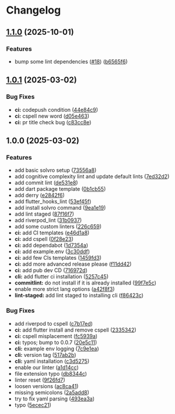 # Changelog

## [1.1.0](https://github.com/Solvro/lib-mobile-solvro-config/compare/v1.0.1...v1.1.0) (2025-10-01)


### Features

* bump some lint dependencies ([#18](https://github.com/Solvro/lib-mobile-solvro-config/issues/18)) ([b6565f6](https://github.com/Solvro/lib-mobile-solvro-config/commit/b6565f6dc774982edc460888e6643a6d35f9e52b))

## [1.0.1](https://github.com/Solvro/lib-mobile-solvro-config/compare/v1.0.0...v1.0.1) (2025-03-02)


### Bug Fixes

* **ci:** codepush condition ([44e84c9](https://github.com/Solvro/lib-mobile-solvro-config/commit/44e84c955445804ddb9ba1a309a40d031aa0c958))
* **ci:** cspell new word ([d05e463](https://github.com/Solvro/lib-mobile-solvro-config/commit/d05e4630f637452e673df1250746de6e5b8f78ee))
* **ci:** pr title check bug ([c83cc8e](https://github.com/Solvro/lib-mobile-solvro-config/commit/c83cc8ea1b14bf68dc609107346eb9da255de745))

## 1.0.0 (2025-03-02)


### Features

* add basic solvro setup ([73556a8](https://github.com/Solvro/lib-mobile-solvro-config/commit/73556a820d667e7510acb44f1f0b36293259ddb7))
* add cognitive complexity lint and update default lints ([7ed32d2](https://github.com/Solvro/lib-mobile-solvro-config/commit/7ed32d2e0dc6ca8486da06057fd81e05b68cf8fd))
* add commit lint ([de531e8](https://github.com/Solvro/lib-mobile-solvro-config/commit/de531e859d40fe92f96cdcec101fcec41a7afac2))
* add dart package template ([0b1cb55](https://github.com/Solvro/lib-mobile-solvro-config/commit/0b1cb559a1aa1b3a586c7cffd026c26c94c4410f))
* add derry ([e2842f6](https://github.com/Solvro/lib-mobile-solvro-config/commit/e2842f6f1a3819d4d35b2cf31485758ca148a55f))
* add flutter_hooks_lint ([53ef45f](https://github.com/Solvro/lib-mobile-solvro-config/commit/53ef45f18112fb2bdddb4b6173ee4acff252944a))
* add install solvro command ([9ea1e19](https://github.com/Solvro/lib-mobile-solvro-config/commit/9ea1e1957d571062b3a81bc1004d700894ee9db5))
* add lint staged ([87f16f7](https://github.com/Solvro/lib-mobile-solvro-config/commit/87f16f7f9f4a5299db19b0b50787c8ec222da9e1))
* add riverpod_lint ([31b0937](https://github.com/Solvro/lib-mobile-solvro-config/commit/31b09370bcbbb1fab722582cdacbfcd28b3b3643))
* add some custom linters ([226c659](https://github.com/Solvro/lib-mobile-solvro-config/commit/226c659530ad2c09870d3990920dddee7273ea5b))
* **ci:** add CI templates ([e46d1a8](https://github.com/Solvro/lib-mobile-solvro-config/commit/e46d1a89b5082d012703ec88e411314e2088731f))
* **ci:** add cspell ([0f28e23](https://github.com/Solvro/lib-mobile-solvro-config/commit/0f28e236ead02bdfb3af0ba243358cd18cf390ac))
* **ci:** add dependabot ([1d7354a](https://github.com/Solvro/lib-mobile-solvro-config/commit/1d7354ae3b65d1b5a71b7d1e8a8774164c61f327))
* **ci:** add example.env ([3c30ddf](https://github.com/Solvro/lib-mobile-solvro-config/commit/3c30ddf80823d0587564734c85fba9a679473192))
* **ci:** add few CIs templates ([1459fd3](https://github.com/Solvro/lib-mobile-solvro-config/commit/1459fd3486585a7780347307c6c057643a4a62f9))
* **ci:** add more advanced release please ([f11dd42](https://github.com/Solvro/lib-mobile-solvro-config/commit/f11dd4212d04c0fe5ff9a01617b7434c4cfc3138))
* **ci:** add pub dev CD ([716972d](https://github.com/Solvro/lib-mobile-solvro-config/commit/716972dbf5b0f895a62a99639db523f38f827470))
* **cli:** add flutter ci installation ([5257c45](https://github.com/Solvro/lib-mobile-solvro-config/commit/5257c4540d77bef3574fd82e940379622a282599))
* **commitlint:** do not install if it is already installed ([99f7e5c](https://github.com/Solvro/lib-mobile-solvro-config/commit/99f7e5ccdb7650d95485586ccd09d034af855e0d))
* enable more strict lang options ([a42f8f3](https://github.com/Solvro/lib-mobile-solvro-config/commit/a42f8f39d7c21198064398721c908bc8ef33ff2a))
* **lint-staged:** add lint staged to installing cli ([f86423c](https://github.com/Solvro/lib-mobile-solvro-config/commit/f86423c7ccf1f6c85a126d8dce38a6d784ad68c6))


### Bug Fixes

* add riverpod to cspell ([c7b17ed](https://github.com/Solvro/lib-mobile-solvro-config/commit/c7b17eda5b130741d01af74de28700019c3cbb61))
* **ci:** add flutter install and remove cspell ([2335342](https://github.com/Solvro/lib-mobile-solvro-config/commit/2335342ea8bb69daeb85ee437c7ddc7e376198c9))
* **ci:** cspell misplacement ([fc5939a](https://github.com/Solvro/lib-mobile-solvro-config/commit/fc5939ae07c4a1d8027eee9274e797dcc00e41a0))
* **ci:** typos; bump to 0.0.7 ([20e5c11](https://github.com/Solvro/lib-mobile-solvro-config/commit/20e5c1195f23616d9c1f6954f8008599126af261))
* **cli:** example env logging ([7c9e1ea](https://github.com/Solvro/lib-mobile-solvro-config/commit/7c9e1ea0914d55bb5ee94261f3912cf1cd421b91))
* **cli:** version tag ([517ab2b](https://github.com/Solvro/lib-mobile-solvro-config/commit/517ab2bccd67a1c2fe566b69d8f12e10b4250538))
* **cli:** yaml installation ([c3d5275](https://github.com/Solvro/lib-mobile-solvro-config/commit/c3d5275794164d32411f0ce8c105718a5c5e4c8b))
* enable our linter ([a1d14cc](https://github.com/Solvro/lib-mobile-solvro-config/commit/a1d14ccf65d2bb602fe29943273b54eb380a381a))
* file extension typo ([db8344c](https://github.com/Solvro/lib-mobile-solvro-config/commit/db8344cc12e2adaba04e89ac2e7b0a0b34032482))
* linter reset ([9f26fd7](https://github.com/Solvro/lib-mobile-solvro-config/commit/9f26fd78bfdd4f03cf3e4509626d73c9b60c2ae5))
* loosen versions ([ac8ca41](https://github.com/Solvro/lib-mobile-solvro-config/commit/ac8ca41765194444906771f7c88806f1eb93efdc))
* missing semicolons ([2a5add8](https://github.com/Solvro/lib-mobile-solvro-config/commit/2a5add84eb2a4f8a5200f80567c877c8afbaef4a))
* try to fix yaml parsing ([493ea3a](https://github.com/Solvro/lib-mobile-solvro-config/commit/493ea3a7e9a1d2a970428d8c076482b05a4df0ed))
* typo ([5ecec21](https://github.com/Solvro/lib-mobile-solvro-config/commit/5ecec21dee6c3223de3724cf411fc3f532c3a65e))
